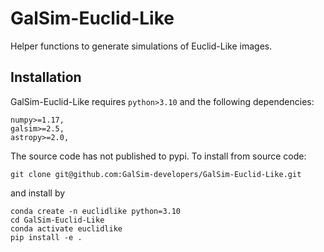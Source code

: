# GalSim-Euclid-Like
Helper functions to generate simulations of Euclid-Like images.


## Installation

GalSim-Euclid-Like requires `python>3.10` and the following dependencies:
```
numpy>=1.17,
galsim>=2.5,
astropy>=2.0,
```

The source code has not published to pypi. To install from source code:
```
git clone git@github.com:GalSim-developers/GalSim-Euclid-Like.git
```
and install by 
```
conda create -n euclidlike python=3.10
cd GalSim-Euclid-Like
conda activate euclidlike
pip install -e .
```
